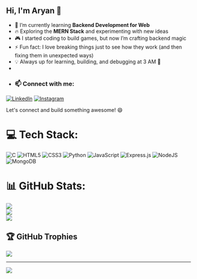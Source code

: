 ## Hi, I'm Aryan 👋  

<!--  
**YourGitHubUsername/YourGitHubUsername** is a ✨ _special_ ✨ repository because its `README.md` (this file) appears on your GitHub profile.  
-->

- 🌱 I’m currently learning **Backend Development for Web** 
- 🔥 Exploring the **MERN Stack** and experimenting with new ideas  
- 🎮 I started coding to build games, but now I’m crafting backend magic  
- ⚡ Fun fact: I love breaking things just to see how they work (and then fixing them in unexpected ways)  
- 💡 Always up for learning, building, and debugging at 3 AM 🚀
- 
- ### 📫 Connect with me:  
[![LinkedIn](https://img.shields.io/badge/LinkedIn-0A66C2?style=for-the-badge&logo=linkedin&logoColor=white)](https://www.linkedin.com/in/aryan-singh-70706635a/)
[![Instagram](https://img.shields.io/badge/Instagram-E4405F?style=for-the-badge&logo=instagram&logoColor=white)](https://www.instagram.com/aryan.18.06/?hl=en )

Let's connect and build something awesome! 😄  


# 💻 Tech Stack:
![C](https://img.shields.io/badge/c-%2300599C.svg?style=for-the-badge&logo=c&logoColor=white) ![HTML5](https://img.shields.io/badge/html5-%23E34F26.svg?style=for-the-badge&logo=html5&logoColor=white) ![CSS3](https://img.shields.io/badge/css3-%231572B6.svg?style=for-the-badge&logo=css3&logoColor=white) ![Python](https://img.shields.io/badge/python-3670A0?style=for-the-badge&logo=python&logoColor=ffdd54) ![JavaScript](https://img.shields.io/badge/javascript-%23323330.svg?style=for-the-badge&logo=javascript&logoColor=%23F7DF1E) ![Express.js](https://img.shields.io/badge/express.js-%23404d59.svg?style=for-the-badge&logo=express&logoColor=%2361DAFB) ![NodeJS](https://img.shields.io/badge/node.js-6DA55F?style=for-the-badge&logo=node.js&logoColor=white) ![MongoDB](https://img.shields.io/badge/MongoDB-%234ea94b.svg?style=for-the-badge&logo=mongodb&logoColor=white)
# 📊 GitHub Stats:
![](https://github-readme-stats.vercel.app/api?username=AryanSingh2006&theme=merko&hide_border=false&include_all_commits=false&count_private=false)<br/>
![](https://nirzak-streak-stats.vercel.app/?user=AryanSingh2006&theme=merko&hide_border=false)<br/>
![](https://github-readme-stats.vercel.app/api/top-langs/?username=AryanSingh2006&theme=merko&hide_border=false&include_all_commits=false&count_private=false&layout=compact)

## 🏆 GitHub Trophies
![](https://github-profile-trophy.vercel.app/?username=AryanSingh2006&theme=radical&no-frame=false&no-bg=true&margin-w=4)

---
[![](https://visitcount.itsvg.in/api?id=AryanSingh2006&icon=0&color=0)](https://visitcount.itsvg.in)

<!-- Proudly created with GPRM ( https://gprm.itsvg.in ) -->
